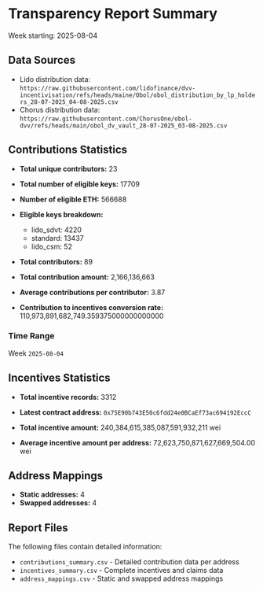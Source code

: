 # Transparency Report Summary
Week starting: 2025-08-04

## Data Sources
- Lido distribution data: `https://raw.githubusercontent.com/lidofinance/dvv-incentivisation/refs/heads/maine/Obol/obol_distribution_by_lp_holders_28-07-2025_04-08-2025.csv`
- Chorus distribution data: `https://raw.githubusercontent.com/ChorusOne/obol-dvv/refs/heads/main/obol_dv_vault_28-07-2025_03-08-2025.csv`

## Contributions Statistics
- **Total unique contributors:** 23
- **Total number of eligible keys:** 17709
- **Number of eligible ETH:** 566688

- **Eligible keys breakdown:**
  - lido_sdvt: 4220
  - standard: 13437
  - lido_csm: 52

- **Total contributors:** 89
- **Total contribution amount:** 2,166,136,663
- **Average contributions per contributor:** 3.87
- **Contribution to incentives conversion rate:** 110,973,891,682,749.359375000000000000

### Time Range
Week `2025-08-04`

## Incentives Statistics
- **Total incentive records:** 3312
- **Latest contract address:** `0x75E90b743E50c6fdd24e0BCaEf73ac694192EccC`

- **Total incentive amount:** 240,384,615,385,087,591,932,211 wei
- **Average incentive amount per address:** 72,623,750,871,627,669,504.00 wei

## Address Mappings
- **Static addresses:** 4
- **Swapped addresses:** 4

## Report Files
The following files contain detailed information:
- `contributions_summary.csv` - Detailed contribution data per address
- `incentives_summary.csv` - Complete incentives and claims data
- `address_mappings.csv` - Static and swapped address mappings